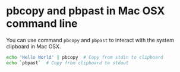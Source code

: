 # pbcopy and pbpast in Mac OSX command line

You can use command `pbcopy` and `pbpast` to interact with the system clipboard in Mac OSX.

```bash
echo 'Hello World' | pbcopy  # Copy from stdin to clipboard
echo `pbpast`  # Copy from clipboard to stdout
```
